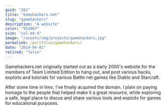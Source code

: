 ```yaml
---
guid: "201"
title: "Gamehackers.net"
slug: "gamehackers"
description: "A website"
color: "952067"
size: "col-md-4"
image: "/assets/img/projects/gamehackers.jpg"
permalink: /portfolio/gamehackers/
date: "2014-04-01"
retired: "false"
---
```


Gamehackers.net originally started out as a early 2000's website for the members of Team Limited Edition to hang out, and post various hacks, exploits and tutorials for various Battle net games like Diablo and Starcraft.

After some time in limo, I've finally acquired the domain. I plain on paying homage to the people that helped make it a great resource, while exploring a safe, legal place to discus and share various tools and exploits for games for educational purposes.
